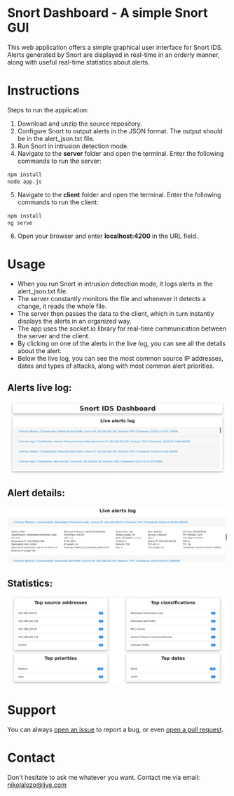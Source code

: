 # Snort Dashboard - A simple Snort GUI
This web application offers a simple graphical user interface for Snort IDS. Alerts generated by Snort are displayed in real-time in an orderly manner, along with useful real-time statistics about alerts.

# Instructions
Steps to run the application: 

1. Download and unzip the source repository.
2. Configure Snort to output alerts in the JSON format. The output should be in the alert_json.txt file. 
3. Run Snort in intrusion detection mode.
4. Navigate to the **server** folder and open the terminal. Enter the following commands to run the server:
```
npm install
node app.js
```
5. Navigate to the **client** folder and open the terminal. Enter the following commands to run the client:
```
npm install
ng serve
```
6. Open your browser and enter **localhost:4200** in the URL field. 

# Usage
- When you run Snort in intrusion detection mode, it logs alerts in the alert_json.txt file. 
- The server constantly monitors the file and whenever it detects a change, it reads the whole file. 
- The server then passes the data to the client, which in turn instantly displays the alerts in an organized way. 
- The app uses the socket.io library for real-time communication between the server and the client.
- By clicking on one of the alerts in the live log, you can see all the details about the alert. 
- Below the live log, you can see the most common source IP addresses, dates and types of attacks, along with most common alert priorities. 

## Alerts live log:
![Live log](https://github.com/nikolalozo/SnortDashboard/blob/master/docs/live.jpg)

## Alert details:
![Live log](https://github.com/nikolalozo/SnortDashboard/blob/master/docs/details.jpg)

## Statistics:
![Live log](https://github.com/nikolalozo/SnortDashboard/blob/master/docs/stats.jpg)

# Support 
You can always [open an issue](https://github.com/nikolalozo/SnortDashboard/issues) to report a bug, or even [open a pull request](https://github.com/nikolalozo/SnortDashboard/pulls).
# Contact 
Don't hesitate to ask me whatever you want. Contact me via email: nikolalozo@live.com
